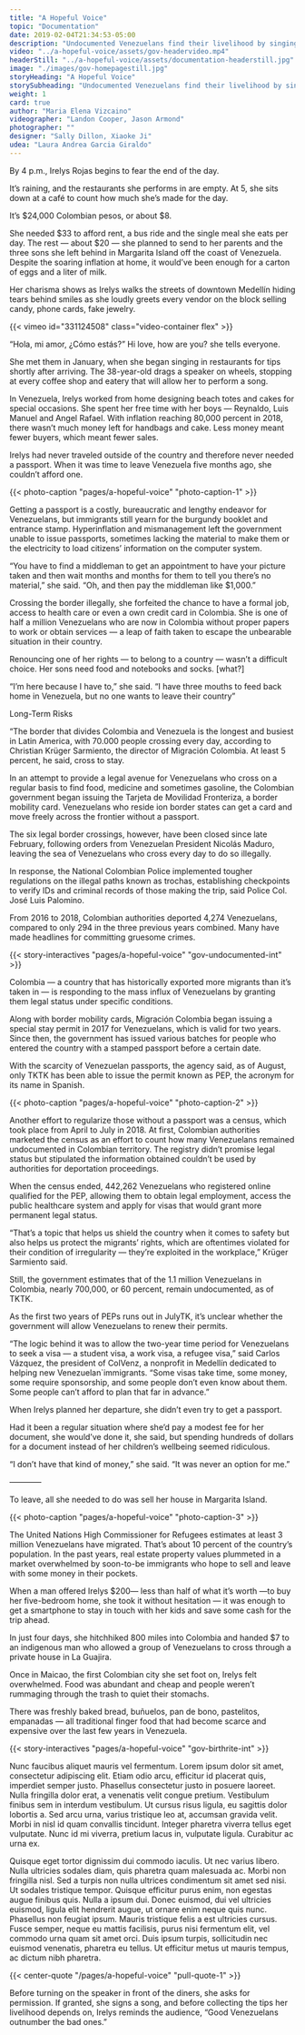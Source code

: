 ```yaml
---
title: "A Hopeful Voice"
topic: "Documentation"
date: 2019-02-04T21:34:53-05:00
description: "Undocumented Venezuelans find their livelihood by singing on the street."
video: "../a-hopeful-voice/assets/gov-headervideo.mp4"
headerStill: "../a-hopeful-voice/assets/documentation-headerstill.jpg"
image: "./images/gov-homepagestill.jpg"
storyHeading: "A Hopeful Voice"
storySubheading: "Undocumented Venezuelans find their livelihood by singing on the street."
weight: 1
card: true
author: "Maria Elena Vizcaino"
videographer: "Landon Cooper, Jason Armond"
photographer: ""
designer: "Sally Dillon, Xiaoke Ji"
udea: "Laura Andrea Garcia Giraldo"
---
```


By 4 p.m., Irelys Rojas begins to fear the end of the day.

It’s raining, and the restaurants she performs in are empty. At 5, she sits down at a café to count how much she’s made for the day.

It’s $24,000 Colombian pesos, or about $8.

She needed $33 to afford rent, a bus ride and the single meal she eats per day. The rest — about $20 —  she planned to send to her parents and the three sons she left behind in Margarita Island off the coast of Venezuela.  Despite the soaring inflation at home, it would’ve been enough for a carton of eggs and a liter of milk.

Her charisma shows as Irelys walks the streets of downtown Medellín hiding tears behind smiles as she loudly greets every vendor on the block selling candy, phone cards, fake jewelry.

<div id="video-top"></div>

<!-- Government video goes here -->
{{< vimeo id="331124508" class="video-container flex" >}}

“Hola, mi amor, ¿Cómo estás?” Hi love, how are you? she tells everyone.

She met them in January, when she began singing in restaurants for tips shortly after arriving. The 38-year-old drags a speaker on wheels, stopping at every coffee shop and eatery that will allow her to perform a song.

In Venezuela, Irelys worked from home designing beach totes and cakes for special occasions. She spent her free time with her boys — Reynaldo, Luis Manuel and Angel Rafael. With inflation reaching 80,000 percent in 2018, there wasn’t much money left for handbags and cake. Less money meant fewer buyers, which meant fewer sales.

Irelys had never traveled outside of the country and therefore never needed a passport. When it was time to leave Venezuela five months ago, she couldn’t afford one.

{{< photo-caption "pages/a-hopeful-voice" "photo-caption-1" >}}

Getting a passport is a costly, bureaucratic and lengthy endeavor for Venezuelans, but immigrants still yearn for the burgundy booklet and entrance stamp. Hyperinflation and mismanagement left the government unable to issue passports, sometimes lacking the material to make them or the electricity to load citizens’ information on the computer system.

“You have to find a middleman to get an appointment to have your picture taken and then wait months and months for them to tell you there’s no material,” she said.  “Oh, and then pay the middleman like $1,000.”

Crossing the border illegally, she forfeited the chance to have a formal job, access to health care or even a own credit card in Colombia. She is one of half a million Venezuelans who are now in Colombia without proper papers to work or obtain services — a leap of faith taken to escape the unbearable situation in their country.

Renouncing one of her rights — to belong to a country — wasn’t a difficult choice. Her sons need food and notebooks and socks. [what?]

“I’m here because I have to,” she said. “I have three mouths to feed back home in Venezuela, but no one wants to leave their country”

<div class="story__subhead flex-column">Long-Term Risks</div>

“The border that divides Colombia and Venezuela is the longest and busiest in Latin America, with 70.000 people crossing every day, according to Christian Krüger Sarmiento, the director of Migración Colombia. At least 5 percent, he said, cross to stay.


In an attempt to provide a legal avenue for Venezuelans who cross on a regular basis to find food, medicine and sometimes gasoline, the Colombian government began issuing the Tarjeta de Movilidad Fronteriza, a border mobility card. Venezuelans who reside ion border states can get  a card and move freely across the frontier without a passport.

The six legal border crossings, however, have been closed since late February, following orders from Venezuelan President Nicolás Maduro, leaving the sea of Venezuelans who cross every day to do so illegally.

In response, the National Colombian Police implemented tougher regulations on the illegal paths known as trochas, establishing checkpoints to verify IDs and criminal records of those making the trip, said Police Col. José Luis Palomino.

From 2016 to 2018, Colombian authorities deported 4,274 Venezuelans, compared to only 294 in the three previous years combined. Many have made headlines for committing gruesome crimes.

{{< story-interactives "pages/a-hopeful-voice" "gov-undocumented-int" >}}

Colombia — a country that has historically exported more migrants than it’s taken in — is responding to the mass influx of Venezuelans by granting them legal status under specific conditions. 

Along with border mobility cards, Migración Colombia began issuing a special stay permit in 2017 for Venezuelans, which is valid for two years. Since then, the government has issued various batches for people who entered the country with a stamped passport before a certain date.

With the scarcity of Venezuelan passports, the agency said, as of August, only TKTK has been able to issue the permit known as PEP, the acronym for its name in Spanish.

{{< photo-caption "pages/a-hopeful-voice" "photo-caption-2" >}}

Another effort to regularize those without a passport was a census, which took place from April to July in 2018. At first, Colombian authorities marketed the census as an effort to count how many Venezuelans remained undocumented in Colombian territory. The registry didn’t promise  legal status but stipulated the information obtained couldn’t be used by authorities for deportation proceedings.

When the census ended, 442,262 Venezuelans who registered online qualified for the PEP, allowing them to obtain legal employment, access the public healthcare system and apply for visas that would grant more permanent legal status.

“That’s a topic that helps us shield the country when it comes to safety but also helps us protect the migrants’ rights, which are oftentimes violated for their condition of irregularity — they’re exploited in the workplace,” Krüger Sarmiento said.  

Still, the government estimates that of the 1.1 million Venezuelans in Colombia, nearly 700,000, or 60 percent, remain undocumented, as of TKTK.

As the first two years of PEPs runs out in JulyTK, it’s unclear whether the government will allow Venezuelans to renew their permits.

“The logic behind it was to allow the two-year time period for Venezuelans to seek a visa — a student visa, a work visa, a refugee visa,” said Carlos Vázquez, the president of ColVenz, a nonprofit in Medellín dedicated to helping new Venezuelan`immigrants. “Some visas take time, some money, some require sponsorship, and some people don’t even know about them. Some people can’t afford to plan that far in advance.”

When Irelys planned her departure, she didn’t even try to get a passport.

Had it been a regular situation where she’d pay a modest fee for her document, she would’ve done it, she said, but spending hundreds of dollars for a document instead of her children’s wellbeing seemed ridiculous.

“I don’t have that kind of money,” she said. “It was never an option for me.”

————

To leave, all she needed to do was sell her house in Margarita Island.

{{< photo-caption "pages/a-hopeful-voice" "photo-caption-3" >}}

The United Nations High Commissioner for Refugees estimates at least 3 million Venezuelans have migrated. That’s about 10 percent of the country’s population. In the past years, real estate property values plummeted in a market overwhelmed by soon-to-be immigrants who hope to sell and leave with some money in their pockets.

When a man offered Irelys $200— less than half of what it’s worth —to buy her five-bedroom home, she took it without hesitation — it was enough to get a smartphone to stay in touch with her kids and save some cash for the trip ahead.

In just four days, she hitchhiked 800 miles into Colombia and handed $7 to an indigenous man who allowed a group of Venezuelans to cross through a private house in La Guajira.

Once in Maicao, the first Colombian city she set foot on, Irelys felt overwhelmed. Food was abundant and cheap and people weren’t rummaging through the trash to quiet their stomachs.

There was freshly baked bread, buñuelos, pan de bono, pastelitos, empanadas — all traditional finger food that had become scarce and expensive over the last few years in Venezuela.

{{< story-interactives "pages/a-hopeful-voice" "gov-birthrite-int" >}}

Nunc faucibus aliquet mauris vel fermentum. Lorem ipsum dolor sit amet, consectetur adipiscing elit. Etiam odio arcu, efficitur id placerat quis, imperdiet semper justo. Phasellus consectetur justo in posuere laoreet. Nulla fringilla dolor erat, a venenatis velit congue pretium. Vestibulum finibus sem in interdum vestibulum. Ut cursus risus ligula, eu sagittis dolor lobortis a. Sed arcu urna, varius tristique leo at, accumsan gravida velit. Morbi in nisl id quam convallis tincidunt. Integer pharetra viverra tellus eget vulputate. Nunc id mi viverra, pretium lacus in, vulputate ligula. Curabitur ac urna ex.

Quisque eget tortor dignissim dui commodo iaculis. Ut nec varius libero. Nulla ultricies sodales diam, quis pharetra quam malesuada ac. Morbi non fringilla nisl. Sed a turpis non nulla ultrices condimentum sit amet sed nisi. Ut sodales tristique tempor. Quisque efficitur purus enim, non egestas augue finibus quis. Nulla a ipsum dui. Donec euismod, dui vel ultricies euismod, ligula elit hendrerit augue, ut ornare enim neque quis nunc. Phasellus non feugiat ipsum. Mauris tristique felis a est ultricies cursus. Fusce semper, neque eu mattis facilisis, purus nisi fermentum elit, vel commodo urna quam sit amet orci. Duis ipsum turpis, sollicitudin nec euismod venenatis, pharetra eu tellus. Ut efficitur metus ut mauris tempus, ac dictum nibh pharetra.

{{< center-quote "/pages/a-hopeful-voice" "pull-quote-1" >}}

Before turning on the speaker in front of the diners, she asks for permission. If granted, she signs a song, and before collecting the tips her livelihood depends on, Irelys reminds the audience, “Good Venezuelans outnumber the bad ones.”
